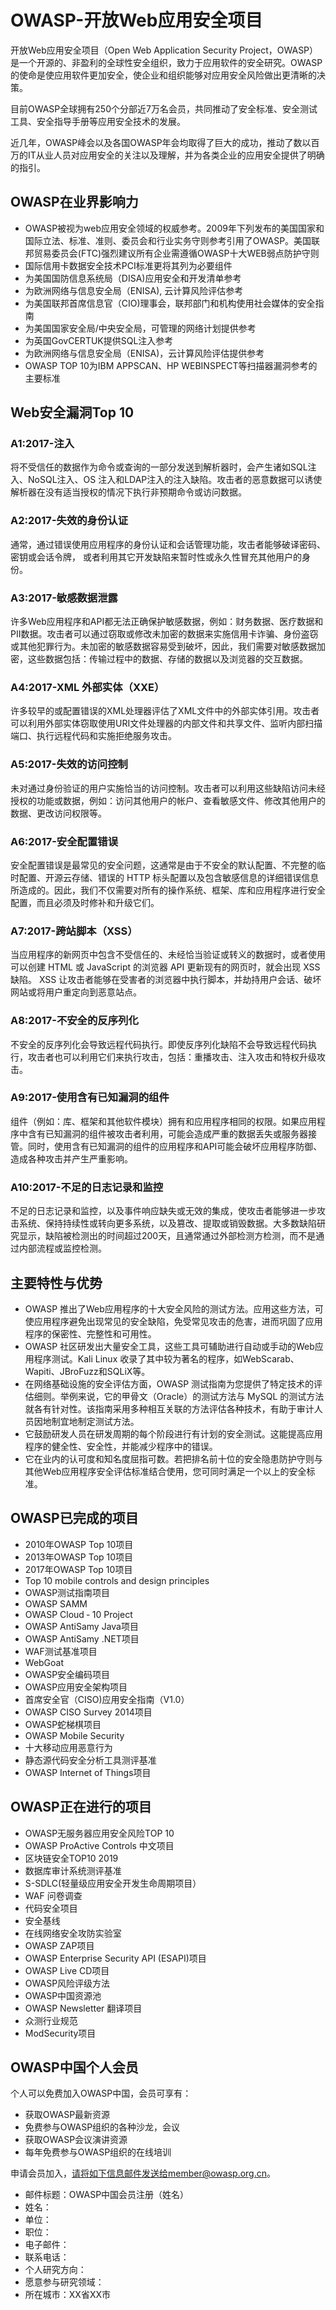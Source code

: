 # OWASP-开放Web应用安全项目

开放Web应用安全项目（Open Web Application Security Project，OWASP）是一个开源的、非盈利的全球性安全组织，致力于应用软件的安全研究。OWASP的使命是使应用软件更加安全，使企业和组织能够对应用安全风险做出更清晰的决策。

目前OWASP全球拥有250个分部近7万名会员，共同推动了安全标准、安全测试工具、安全指导手册等应用安全技术的发展。

近几年，OWASP峰会以及各国OWASP年会均取得了巨大的成功，推动了数以百万的IT从业人员对应用安全的关注以及理解，并为各类企业的应用安全提供了明确的指引。

## OWASP在业界影响力

* OWASP被视为web应用安全领域的权威参考。2009年下列发布的美国国家和国际立法、标准、准则、委员会和行业实务守则参考引用了OWASP。美国联邦贸易委员会(FTC)强烈建议所有企业需遵循OWASP十大WEB弱点防护守则
* 国际信用卡数据安全技术PCI标准更将其列为必要组件
* 为美国国防信息系统局（DISA)应用安全和开发清单参考
* 为欧洲网络与信息安全局（ENISA), 云计算风险评估参考
* 为美国联邦首席信息官（CIO)理事会，联邦部门和机构使用社会媒体的安全指南
* 为美国国家安全局/中央安全局，可管理的网络计划提供参考
* 为英国GovCERTUK提供SQL注入参考
* 为欧洲网络与信息安全局（ENISA)，云计算风险评估提供参考
* OWASP TOP 10为IBM APPSCAN、HP WEBINSPECT等扫描器漏洞参考的主要标准

## Web安全漏洞Top 10

### A1:2017-注入

将不受信任的数据作为命令或查询的一部分发送到解析器时，会产生诸如SQL注入、NoSQL注入、OS 注入和LDAP注入的注入缺陷。攻击者的恶意数据可以诱使解析器在没有适当授权的情况下执行非预期命令或访问数据。

### A2:2017-失效的身份认证

通常，通过错误使用应用程序的身份认证和会话管理功能，攻击者能够破译密码、密钥或会话令牌， 或者利用其它开发缺陷来暂时性或永久性冒充其他用户的身份。

### A3:2017-敏感数据泄露

许多Web应用程序和API都无法正确保护敏感数据，例如：财务数据、医疗数据和PII数据。攻击者可以通过窃取或修改未加密的数据来实施信用卡诈骗、身份盗窃或其他犯罪行为。未加密的敏感数据容易受到破坏，因此，我们需要对敏感数据加密，这些数据包括：传输过程中的数据、存储的数据以及浏览器的交互数据。

### A4:2017-XML 外部实体（XXE）

许多较早的或配置错误的XML处理器评估了XML文件中的外部实体引用。攻击者可以利用外部实体窃取使用URI文件处理器的内部文件和共享文件、监听内部扫描端口、执行远程代码和实施拒绝服务攻击。

### A5:2017-失效的访问控制

未对通过身份验证的用户实施恰当的访问控制。攻击者可以利用这些缺陷访问未经授权的功能或数据，例如：访问其他用户的帐户、查看敏感文件、修改其他用户的数据、更改访问权限等。

### A6:2017-安全配置错误

安全配置错误是最常见的安全问题，这通常是由于不安全的默认配置、不完整的临时配置、开源云存储、错误的 HTTP 标头配置以及包含敏感信息的详细错误信息所造成的。因此，我们不仅需要对所有的操作系统、框架、库和应用程序进行安全配置，而且必须及时修补和升级它们。

### A7:2017-跨站脚本（XSS）

当应用程序的新网页中包含不受信任的、未经恰当验证或转义的数据时，或者使用可以创建 HTML 或 JavaScript 的浏览器 API 更新现有的网页时，就会出现 XSS 缺陷。 XSS 让攻击者能够在受害者的浏览器中执行脚本，并劫持用户会话、破坏网站或将用户重定向到恶意站点。

### A8:2017-不安全的反序列化

不安全的反序列化会导致远程代码执行。即使反序列化缺陷不会导致远程代码执行，攻击者也可以利用它们来执行攻击，包括：重播攻击、注入攻击和特权升级攻击。

### A9:2017-使用含有已知漏洞的组件

组件（例如：库、框架和其他软件模块）拥有和应用程序相同的权限。如果应用程序中含有已知漏洞的组件被攻击者利用，可能会造成严重的数据丢失或服务器接管。同时，使用含有已知漏洞的组件的应用程序和API可能会破坏应用程序防御、造成各种攻击并产生严重影响。

### A10:2017-不足的日志记录和监控

不足的日志记录和监控，以及事件响应缺失或无效的集成，使攻击者能够进一步攻击系统、保持持续性或转向更多系统，以及篡改、提取或销毁数据。大多数缺陷研究显示，缺陷被检测出的时间超过200天，且通常通过外部检测方检测，而不是通过内部流程或监控检测。

## 主要特性与优势

* OWASP 推出了Web应用程序的十大安全风险的测试方法。应用这些方法，可使应用程序避免出现常见的安全缺陷，免受常见攻击的危害，进而巩固了应用程序的保密性、完整性和可用性。
* OWASP 社区研发出大量安全工具，这些工具可辅助进行自动或手动的Web应用程序测试。Kali Linux 收录了其中较为著名的程序，如WebScarab、Wapiti、JBroFuzz和SQLiX等。
* 在网络基础设施的安全评估方面，OWASP 测试指南为您提供了特定技术的评估细则。举例来说，它的甲骨文（Oracle）的测试方法与 MySQL 的测试方法就各有针对性。该指南采用多种相互关联的方法评估各种技术，有助于审计人员因地制宜地制定测试方法。
* 它鼓励研发人员在研发周期的每个阶段进行有计划的安全测试。这能提高应用程序的健全性、安全性，并能减少程序中的错误。
* 它在业内的认可度和知名度屈指可数。若把排名前十位的安全隐患防护守则与其他Web应用程序安全评估标准结合使用，您可同时满足一个以上的安全标准。

## OWASP已完成的项目

* 2010年OWASP Top 10项目
* 2013年OWASP Top 10项目
* 2017年OWASP Top 10项目
* Top 10 mobile controls and design principles
* OWASP测试指南项目
* OWASP SAMM
* OWASP Cloud ‐ 10 Project
* OWASP AntiSamy Java项目
* OWASP AntiSamy .NET项目
* WAF测试基准项目
* WebGoat
* OWASP安全编码项目
* OWASP应用安全架构项目
* 首席安全官（CISO)应用安全指南（V1.0）
* OWASP CISO Survey 2014项目
* OWASP蛇梯棋项目
* OWASP Mobile Security
* 十大移动应用恶意行为
* 静态源代码安全分析工具测评基准
* OWASP Internet of Things项目

## OWASP正在进行的项目

* OWASP无服务器应用安全风险TOP 10
* OWASP ProActive Controls 中文项目
* 区块链安全TOP10 2019
* 数据库审计系统测评基准
* S-SDLC(轻量级应用安全开发生命周期项目）
* WAF 问卷调查
* 代码安全项目
* 安全基线
* 在线网络安全攻防实验室
* OWASP ZAP项目
* OWASP Enterprise Security API (ESAPI)项目
* OWASP Live CD项目
* OWASP风险评级方法
* OWASP中国资源池
* OWASP Newsletter 翻译项目
* 众测行业规范
* ModSecurity项目

## OWASP中国个人会员

个人可以免费加入OWASP中国，会员可享有：

* 获取OWASP最新资源
* 免费参与OWASP组织的各种沙龙，会议
* 获取OWASP会议演讲资源
* 每年免费参与OWASP组织的在线培训

申请会员加入，请将如下信息邮件发送给member@owasp.org.cn。

* 邮件标题：OWASP中国会员注册（姓名）
* 姓名：
* 单位：
* 职位：
* 电子邮件：
* 联系电话：
* 个人研究方向：
* 愿意参与研究领域：
* 所在城市：XX省XX市
